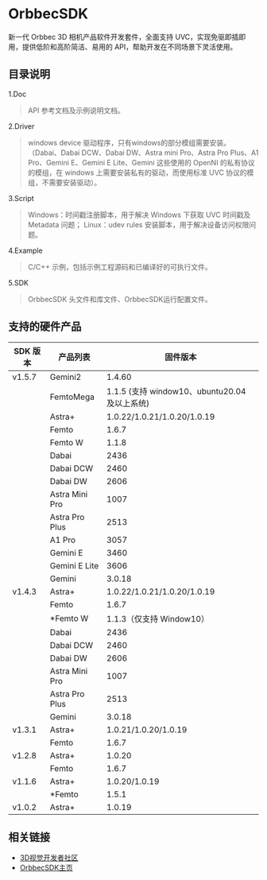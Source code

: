 # OrbbecSDK
<!-- 本文档面向开发者 -->
新一代 Orbbec 3D 相机产品软件开发套件，全面支持 UVC，实现免驱即插即用，提供低阶和高阶简洁、易用的 API，帮助开发在不同场景下灵活使用。

## 目录说明

1.Doc
> API 参考文档及示例说明文档。

2.Driver
> windows device 驱动程序，只有windows的部分模组需要安装。（Dabai、Dabai DCW、Dabai DW、Astra mini Pro、Astra Pro Plus、A1 Pro、Gemini E、Gemini E Lite、Gemini 这些使用的 OpenNI 的私有协议的模组，在 windows 上需要安装私有的驱动，而使用标准 UVC 协议的模组，不需要安装驱动）。

3.Script
> Windows：时间戳注册脚本，用于解决 Windows 下获取 UVC 时间戳及 Metadata 问题；
> Linux：udev rules 安装脚本，用于解决设备访问权限问题。

4.Example
> C/C++ 示例，包括示例工程源码和已编译好的可执行文件。

5.SDK
> OrbbecSDK 头文件和库文件、OrbbecSDK运行配置文件。

## 支持的硬件产品

| **SDK 版本** | **产品列表** | **固件版本** |
| --- | --- | --- |
| v1.5.7      | Gemini2        | 1.4.60                     |
|             | FemtoMega      | 1.1.5  (支持 window10、ubuntu20.04 及以上系统)                     |
|             | Astra+         | 1.0.22/1.0.21/1.0.20/1.0.19 |
|             | Femto          | 1.6.7                       |
|             | Femto W       | 1.1.8          |
|             | Dabai          | 2436                        |
|             | Dabai DCW      | 2460                        |
|             | Dabai DW       | 2606                        |
|             | Astra Mini Pro | 1007                        |
|             | Astra Pro Plus | 2513                        |
|             | A1 Pro         | 3057                        |
|             | Gemini E       | 3460                        |
|             | Gemini E Lite  | 3606                  |
|             | Gemini         | 3.0.18                      |
| v1.4.3 | Astra+ | 1.0.22/1.0.21/1.0.20/1.0.19 |
|  | Femto | 1.6.7 |
|  | *Femto W | 1.1.3（仅支持 Window10） |
|  | Dabai | 2436 |
|  | Dabai DCW | 2460 |
|  | Dabai DW | 2606 |
|  | Astra Mini Pro | 1007 |
| | Astra Pro Plus | 2513 |
| | Gemini | 3.0.18 |
| v1.3.1 | Astra+ | 1.0.21/1.0.20/1.0.19 |
| | Femto | 1.6.7 |
| v1.2.8 | Astra+ | 1.0.20 |
| | Femto | 1.6.7 |
| v1.1.6 | Astra+ | 1.0.20/1.0.19 |
| | *Femto | 1.5.1 |
| v1.0.2 | Astra+ | 1.0.19 |

## 相关链接

* [3D视觉开发者社区](https://developer.orbbec.com.cn/)
* [OrbbecSDK主页](https://developer.orbbec.com.cn/develop_details.html?id=1)

